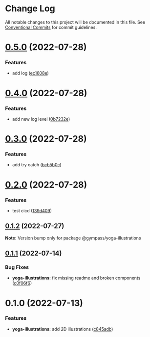 # Change Log

All notable changes to this project will be documented in this file.
See [Conventional Commits](https://conventionalcommits.org) for commit guidelines.

# [0.5.0](https://github.com/Gympass/yoga/compare/@gympass/yoga-illustrations@0.4.0...@gympass/yoga-illustrations@0.5.0) (2022-07-28)


### Features

* add log ([ec1608e](https://github.com/Gympass/yoga/commit/ec1608e8087c03a0ff400d0264c4515051b5217f))





# [0.4.0](https://github.com/Gympass/yoga/compare/@gympass/yoga-illustrations@0.3.0...@gympass/yoga-illustrations@0.4.0) (2022-07-28)


### Features

* add new log level ([0b7232e](https://github.com/Gympass/yoga/commit/0b7232eb81e6ee90041b1c89c05443eba693159b))





# [0.3.0](https://github.com/Gympass/yoga/compare/@gympass/yoga-illustrations@0.2.0...@gympass/yoga-illustrations@0.3.0) (2022-07-28)


### Features

* add try catch ([bcb5b0c](https://github.com/Gympass/yoga/commit/bcb5b0ccb500adcf7f374d639382ff7c4e061e9d))





# [0.2.0](https://github.com/Gympass/yoga/compare/@gympass/yoga-illustrations@0.1.2...@gympass/yoga-illustrations@0.2.0) (2022-07-28)


### Features

* test cicd ([139d409](https://github.com/Gympass/yoga/commit/139d40950b0bac03b823dba8c1d8fa85dcec9481))





## [0.1.2](https://github.com/Gympass/yoga/compare/@gympass/yoga-illustrations@0.1.1...@gympass/yoga-illustrations@0.1.2) (2022-07-27)

**Note:** Version bump only for package @gympass/yoga-illustrations





## [0.1.1](https://github.com/Gympass/yoga/compare/@gympass/yoga-illustrations@0.1.0...@gympass/yoga-illustrations@0.1.1) (2022-07-14)


### Bug Fixes

* **yoga-illustrations:** fix missing readme and broken components ([c0f06f6](https://github.com/Gympass/yoga/commit/c0f06f666e928fca86419860ef5b008f48a3c4a5))





# 0.1.0 (2022-07-13)


### Features

* **yoga-illustrations:** add 2D illustrations ([c845adb](https://github.com/Gympass/yoga/commit/c845adb9bc5087fc494fe3a336ab72030b5a6d78))
